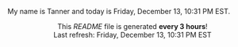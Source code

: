 My name is Tanner and today is Friday, December 13, 10:31 PM EST.

<p align="center">This <i>README</i> file is generated <b>every 3 hours</b>!</br>Last refresh: Friday, December 13, 10:31 PM EST<br /></p>
